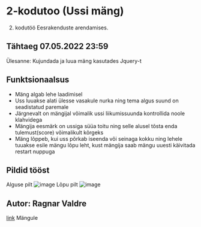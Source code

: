 # 2-kodutoo (Ussi mäng)

2. kodutöö Eesrakenduste arendamises.

## Tähtaeg 07.05.2022 23:59

Ülesanne: Kujundada ja luua mäng kasutades Jquery-t 

## Funktsionaalsus

* Mäng algab lehe laadimisel
* Uss luuakse alati ülesse vasakule nurka ning tema algus suund on seadistatud paremale
* Järgnevalt on mängijal võimalik ussi liikumissuunda kontrollida noole klahvidega
* Mängija eesmärk on ussiga süüa toitu ning selle alusel tõsta enda tulemust(score) võimalikult kõrgeks
* Mäng lõppeb, kui uss põrkab iseenda või seinaga kokku ning lehele tuuakse esile mängu lõpu leht, kust mängija saab mängu uuesti käivitada restart nuppuga



## Pildid tööst
Alguse pilt
![image](https://user-images.githubusercontent.com/90237364/167259393-f7faa426-928d-4fd0-b056-3c4ac2a47738.png)
Lõpu pilt
![image](https://user-images.githubusercontent.com/90237364/167259372-207027ac-31f5-45d3-9c3d-cdb5872f2541.png)


## Autor: Ragnar Valdre
[link](https://www.tlu.ee/~roki1567/Eesrakendused/Kodutoo2/Snake.html) Mängule
